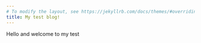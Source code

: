 ```yaml
---
# To modify the layout, see https://jekyllrb.com/docs/themes/#overriding-theme-defaults
title: My test blog!
---
```


Hello and welcome to my test
